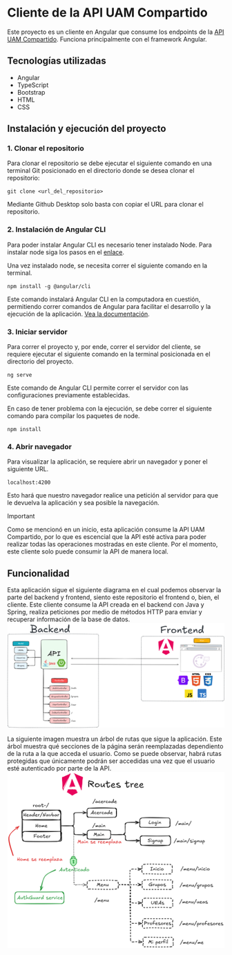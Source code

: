 # Cliente de la API UAM Compartido
Este proyecto es un cliente en Angular que consume los endpoints de la [API UAM Compartido](https://github.com/diegocg100101/uam-compartido-spring.git). Funciona principalmente con el framework Angular.

## Tecnologías utilizadas

- Angular
- TypeScript
- Bootstrap
- HTML
- CSS

## Instalación y ejecución del proyecto

### 1. Clonar el repositorio

Para clonar el repositorio se debe ejecutar el siguiente comando en una terminal Git posicionado en el directorio donde se desea clonar el repositorio:

```
git clone <url_del_repositorio>
```

Mediante Github Desktop solo basta con copiar el URL para clonar el repositorio.

### 2. Instalación de Angular CLI

Para poder instalar Angular CLI es necesario tener instalado Node. Para instalar node siga los pasos en el [enlace](https://nodejs.org/en/download).

Una vez instalado node, se necesita correr el siguiente comando en la terminal.

```
npm install -g @angular/cli
```

Este comando instalará Angular CLI en la computadora en cuestión, permitiendo correr comandos de Angular para facilitar el desarrollo y la ejecución de la aplicación. [Vea la documentación](https://angular.dev/overview).

### 3. Iniciar servidor

Para correr el proyecto y, por ende, correr el servidor del cliente, se requiere ejecutar el siguiente comando en la terminal posicionada en el directorio del proyecto.

```
ng serve
```

Este comando de Angular CLI permite correr el servidor con las configuraciones previamente establecidas.

En caso de tener problema con la ejecución, se debe correr el siguiente comando para compilar los paquetes de node.

```
npm install
```

### 4. Abrir navegador

Para visualizar la aplicación, se requiere abrir un navegador y poner el siguiente URL.

```
localhost:4200
```

Esto hará que nuestro navegador realice una petición al servidor para que le devuelva la aplicación y sea posible la navegación.

> [!IMPORTANT]
> Como se mencionó en un inicio, esta aplicación consume la API UAM Compartido, por lo que es escencial que la API esté activa para poder realizar todas las operaciones mostradas en este cliente. Por el momento, este cliente solo puede consumir la API de manera local.

## Funcionalidad
Esta aplicación sigue el siguiente diagrama en el cual podemos observar la parte del backend y frontend, siento este repositorio el frontend o, bien, el cliente. Este cliente consume la API creada en el backend con Java y Spring, realiza peticiones por medio de métodos HTTP para enviar y recuperar información de la base de datos.
![App](./img-readme/app.png)


La siguiente imagen muestra un árbol de rutas que sigue la aplicación. Este árbol muestra qué secciones de la página serán reemplazadas dependiento de la ruta a la que acceda el usuario. Como se puede observar, habrá rutas protegidas que únicamente podrán ser accedidas una vez que el usuario esté autenticado por parte de la API.
![Rutas](./img-readme/tree.png)

